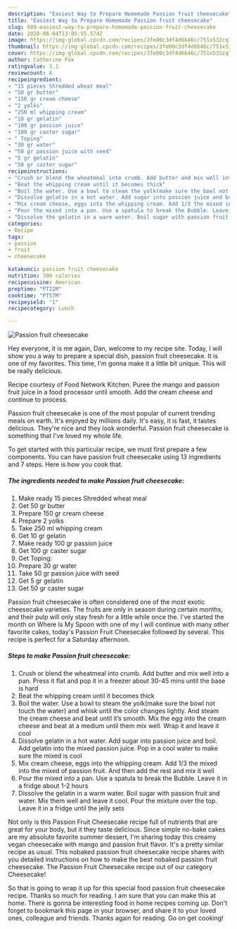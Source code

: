 ```yaml
---
description: "Easiest Way to Prepare Homemade Passion fruit cheesecake"
title: "Easiest Way to Prepare Homemade Passion fruit cheesecake"
slug: 989-easiest-way-to-prepare-homemade-passion-fruit-cheesecake
date: 2020-08-04T13:05:55.574Z
image: https://img-global.cpcdn.com/recipes/3fe00c3df4d6b46c/751x532cq70/passion-fruit-cheesecake-recipe-main-photo.jpg
thumbnail: https://img-global.cpcdn.com/recipes/3fe00c3df4d6b46c/751x532cq70/passion-fruit-cheesecake-recipe-main-photo.jpg
cover: https://img-global.cpcdn.com/recipes/3fe00c3df4d6b46c/751x532cq70/passion-fruit-cheesecake-recipe-main-photo.jpg
author: Catherine Fox
ratingvalue: 3.1
reviewcount: 8
recipeingredient:
- "15 pieces Shredded wheat meal"
- "50 gr butter"
- "150 gr cream cheese"
- "2 yolks"
- "250 ml whipping cream"
- "10 gr gelatin"
- "100 gr passion juice"
- "100 gr caster sugar"
- " Toping"
- "30 gr water"
- "50 gr passion juice with seed"
- "5 gr gelatin"
- "50 gr caster sugar"
recipeinstructions:
- "Crush or blend the wheatmeal into crumb. Add butter and mix well into a pan. Press it flat and pop it in a freezer about 30-45 mins until the base is hard"
- "Beat the whipping cream until it becomes thick"
- "Boil the water. Use a bowl to steam the yolk(make sure the bowl not touch the water) and whisk until the color changes lightly. And steam the cream cheese and beat until it’s smooth. Mix the egg into the cream cheese and beat at a medium until them mix well. Wrap it and leave it cool"
- "Dissolve gelatin in a hot water. Add sugar into passion juice and boil. Add gelatin into the mixed passion juice. Pop in a cool water to make sure the mixed is cool"
- "Mix cream cheese, eggs into the whipping cream. Add 1/3 the mixed into the mixed of passion fruit. And then add the rest and mix it well"
- "Pour the mixed into a pan. Use a spatula to break the Bubble. Leave it in a fridge about 1-2 hours"
- "Dissolve the gelatin in a warm water. Boil sugar with passion fruit and water. Mix them well and leave it cool. Pour the mixture over the top. Leave it in a fridge until the jelly sets"
categories:
- Recipe
tags:
- passion
- fruit
- cheesecake

katakunci: passion fruit cheesecake 
nutrition: 300 calories
recipecuisine: American
preptime: "PT22M"
cooktime: "PT57M"
recipeyield: "1"
recipecategory: Lunch

---
```



![Passion fruit cheesecake](https://img-global.cpcdn.com/recipes/3fe00c3df4d6b46c/751x532cq70/passion-fruit-cheesecake-recipe-main-photo.jpg)

Hey everyone, it is me again, Dan, welcome to my recipe site. Today, I will show you a way to prepare a special dish, passion fruit cheesecake. It is one of my favorites. This time, I'm gonna make it a little bit unique. This will be really delicious.

Recipe courtesy of Food Network Kitchen. Puree the mango and passion fruit juice in a food processor until smooth. Add the cream cheese and continue to process.

Passion fruit cheesecake is one of the most popular of current trending meals on earth. It's enjoyed by millions daily. It's easy, it is fast, it tastes delicious. They're nice and they look wonderful. Passion fruit cheesecake is something that I've loved my whole life.


To get started with this particular recipe, we must first prepare a few components. You can have passion fruit cheesecake using 13 ingredients and 7 steps. Here is how you cook that.

<!--inarticleads1-->

##### The ingredients needed to make Passion fruit cheesecake:

1. Make ready 15 pieces Shredded wheat meal
1. Get 50 gr butter
1. Prepare 150 gr cream cheese
1. Prepare 2 yolks
1. Take 250 ml whipping cream
1. Get 10 gr gelatin
1. Make ready 100 gr passion juice
1. Get 100 gr caster sugar
1. Get  Toping:
1. Prepare 30 gr water
1. Take 50 gr passion juice with seed
1. Get 5 gr gelatin
1. Get 50 gr caster sugar


Passion fruit cheesecake is often considered one of the most exotic cheesecake varieties. The fruits are only in season during certain months, and their pulp will only stay fresh for a little while once the. I&#39;ve started the month on Where Is My Spoon with one of my I will continue with many other favorite cakes, today&#39;s Passion Fruit Cheesecake followed by several. This recipe is perfect for a Saturday afternoon. 

<!--inarticleads2-->

##### Steps to make Passion fruit cheesecake:

1. Crush or blend the wheatmeal into crumb. Add butter and mix well into a pan. Press it flat and pop it in a freezer about 30-45 mins until the base is hard
1. Beat the whipping cream until it becomes thick
1. Boil the water. Use a bowl to steam the yolk(make sure the bowl not touch the water) and whisk until the color changes lightly. And steam the cream cheese and beat until it’s smooth. Mix the egg into the cream cheese and beat at a medium until them mix well. Wrap it and leave it cool
1. Dissolve gelatin in a hot water. Add sugar into passion juice and boil. Add gelatin into the mixed passion juice. Pop in a cool water to make sure the mixed is cool
1. Mix cream cheese, eggs into the whipping cream. Add 1/3 the mixed into the mixed of passion fruit. And then add the rest and mix it well
1. Pour the mixed into a pan. Use a spatula to break the Bubble. Leave it in a fridge about 1-2 hours
1. Dissolve the gelatin in a warm water. Boil sugar with passion fruit and water. Mix them well and leave it cool. Pour the mixture over the top. Leave it in a fridge until the jelly sets


Not only is this Passion Fruit Cheesecake recipe full of nutrients that are great for your body, but it they taste delicious. Since simple no-bake cakes are my absolute favorite summer dessert, I&#39;m sharing today this creamy vegan cheesecake with mango and passion fruit flavor. It&#39;s a pretty similar recipe as usual. This nobaked passion fruit cheesecake recipe shares with you detailed instructions on how to make the best nobaked passion fruit cheesecake. The Passion Fruit Cheesecake recipe out of our category Cheesecake! 

So that is going to wrap it up for this special food passion fruit cheesecake recipe. Thanks so much for reading. I am sure that you can make this at home. There is gonna be interesting food in home recipes coming up. Don't forget to bookmark this page in your browser, and share it to your loved ones, colleague and friends. Thanks again for reading. Go on get cooking!
